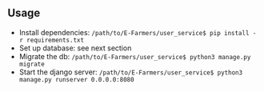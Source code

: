## Usage
- Install dependencies: `/path/to/E-Farmers/user_service$ pip install -r requirements.txt`
- Set up database: see next section
- Migrate the db: `/path/to/E-Farmers/user_service$ python3 manage.py migrate`
- Start the django server: `/path/to/E-Farmers/user_service$ python3 manage.py runserver 0.0.0.0:8080`